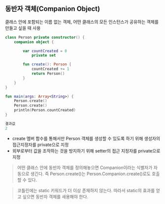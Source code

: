 ## 동반자 객체(Companion Object)

클래스 안에 포함되는 이름 없는 객체, 어떤 클래스의 모든 인스턴스가 공유하는 객체를 만들고 싶을 때 사용

```kotlin
class Person private constructor() {
    companion object {

        var countCreated = 0
            private set

        fun create(): Person {
            countCreated += 1
            return Person()
        }
    }
}

fun main(args: Array<String>) {
    Person.create()
    Person.create()
    println(Person.countCreated)
}

결과값
2
```

* create 멤버 함수를 통해서만 Person 객체를 생성할 수 있도록 하기 위해 생성자의 접근지정자를 private으로 지정
* 외부로부터 값을 조작하는 것을 방지하기 위해 setter의 접근 지정자를 private으로 지정

> 어떤 클래스 안에 동반자 객체를 정의해놓으면 Companion이라는 식별자가 자동으로 생긴다. 즉 Person.create()는 Person.Companion.create()로도 호출할 수 있다.</br>

> 코틀린에는 static 키워드가 더 이상 존재하지 않는다. 따라서 static의 효과를 얻고 싶으면 동반자 객체를 새용해야 한다.